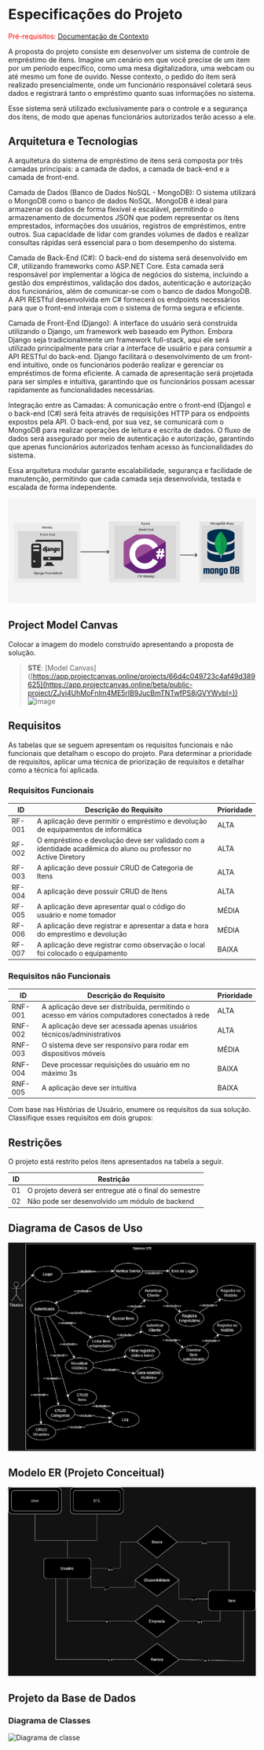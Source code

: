 # Especificações do Projeto

<span style="color:red">Pré-requisitos: <a href="1-Documentação de Contexto.md"> Documentação de Contexto</a></span>

A proposta do projeto consiste em desenvolver um sistema de controle de empréstimo de itens. Imagine um cenário em que você precise de um item por um período específico, como uma mesa digitalizadora, uma webcam ou até mesmo um fone de ouvido. Nesse contexto, o pedido do item será realizado presencialmente, onde um funcionário responsável coletará seus dados e registrará tanto o empréstimo quanto suas informações no sistema.

Esse sistema será utilizado exclusivamente para o controle e a segurança dos itens, de modo que apenas funcionários autorizados terão acesso a ele.

## Arquitetura e Tecnologias

A arquitetura do sistema de empréstimo de itens será composta por três camadas principais: a camada de dados, a camada de back-end e a camada de front-end.

Camada de Dados (Banco de Dados NoSQL - MongoDB):
O sistema utilizará o MongoDB como o banco de dados NoSQL. MongoDB é ideal para armazenar os dados de forma flexível e escalável, permitindo o armazenamento de documentos JSON que podem representar os itens emprestados, informações dos usuários, registros de empréstimos, entre outros. Sua capacidade de lidar com grandes volumes de dados e realizar consultas rápidas será essencial para o bom desempenho do sistema.

Camada de Back-End (C#):
O back-end do sistema será desenvolvido em C#, utilizando frameworks como ASP.NET Core. Esta camada será responsável por implementar a lógica de negócios do sistema, incluindo a gestão dos empréstimos, validação dos dados, autenticação e autorização dos funcionários, além de comunicar-se com o banco de dados MongoDB. A API RESTful desenvolvida em C# fornecerá os endpoints necessários para que o front-end interaja com o sistema de forma segura e eficiente.

Camada de Front-End (Django):
A interface do usuário será construída utilizando o Django, um framework web baseado em Python. Embora Django seja tradicionalmente um framework full-stack, aqui ele será utilizado principalmente para criar a interface de usuário e para consumir a API RESTful do back-end. Django facilitará o desenvolvimento de um front-end intuitivo, onde os funcionários poderão realizar e gerenciar os empréstimos de forma eficiente. A camada de apresentação será projetada para ser simples e intuitiva, garantindo que os funcionários possam acessar rapidamente as funcionalidades necessárias.

Integração entre as Camadas:
A comunicação entre o front-end (Django) e o back-end (C#) será feita através de requisições HTTP para os endpoints expostos pela API. O back-end, por sua vez, se comunicará com o MongoDB para realizar operações de leitura e escrita de dados. O fluxo de dados será assegurado por meio de autenticação e autorização, garantindo que apenas funcionários autorizados tenham acesso às funcionalidades do sistema.

Essa arquitetura modular garante escalabilidade, segurança e facilidade de manutenção, permitindo que cada camada seja desenvolvida, testada e escalada de forma independente.

<center><img src="img/diagrama-arquitetura.png" /></center>

## Project Model Canvas

Colocar a imagem do modelo construído apresentando a proposta de solução.

> **STE**:
> [Model Canvas] ([https://app.projectcanvas.online/projects/66d4c049723c4af49d389625](https://app.projectcanvas.online/beta/public-project/ZJyi4UhMoFnIm4ME5rlB9JucBmTNTwfPS8jGVYWvbI=))
> ![image](https://github.com/user-attachments/assets/8d1a24ab-e7bd-4264-b29a-8c76867a6557)


## Requisitos

As tabelas que se seguem apresentam os requisitos funcionais e não funcionais que detalham o escopo do projeto. Para determinar a prioridade de requisitos, aplicar uma técnica de priorização de requisitos e detalhar como a técnica foi aplicada.

### Requisitos Funcionais

| ID     | Descrição do Requisito   | Prioridade |
| ------ | ----------------------------------------- | ---- |
| RF-001 | A aplicação deve permitir o empréstimo e devolução de equipamentos de informática   | ALTA |
| RF-002 | O empréstimo e devolução deve ser validado com a identidade acadêmica do aluno ou professor no Active Diretory   | ALTA |
| RF-003 | A aplicação deve possuir CRUD de Categoria de Itens  | ALTA |
| RF-004 | A aplicação deve possuir CRUD de Itens      | ALTA |
| RF-005 | A aplicação deve apresentar qual o código do usuário e nome tomador | MÉDIA |
| RF-006 | A aplicação deve registrar e apresentar a data e hora do emprestimo e devolução | MÉDIA |
| RF-007 | A aplicação deve registrar como observação o local foi colocado o equipamento    | BAIXA |

### Requisitos não Funcionais

| ID      | Descrição do Requisito   | Prioridade |
| ------- | ------------------------- | ---- |
| RNF-001 | A aplicação deve ser distribuída, permitindo o acesso em vários computadores conectados à rede | ALTA | 
| RNF-002 | A aplicação deve ser acessada apenas usuários técnicos/administrativos | ALTA | 
| RNF-003 | O sistema deve ser responsivo para rodar em dispositivos móveis | MÉDIA | 
| RNF-004 | Deve processar requisições do usuário em no máximo 3s |   BAIXA | 
| RNF-005 | A aplicação deve ser intuitiva |  BAIXA | 

Com base nas Histórias de Usuário, enumere os requisitos da sua solução. Classifique esses requisitos em dois grupos:

## Restrições

O projeto está restrito pelos itens apresentados na tabela a seguir.

|ID| Restrição                                             |
|--|-------------------------------------------------------|
|01| O projeto deverá ser entregue até o final do semestre |
|02| Não pode ser desenvolvido um módulo de backend        |


## Diagrama de Casos de Uso

<center><img src="img/Diagrama%20de%20Caso%20de%20Uso.png" /></center>


## Modelo ER (Projeto Conceitual)

<center><img src="img/modeloer.png" /></center>

## Projeto da Base de Dados

### Diagrama de Classes

![Diagrama de classe](https://github.com/user-attachments/assets/7c74ac2f-04f8-4319-b4d8-05a59b05fbad)

